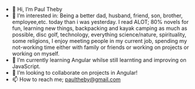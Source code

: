 - 👋 Hi, I’m Paul Theby
- 👀 I’m interested in: Being a better dad, husband, friend, son, brother, employee,etc. today than i was yesterday.  I read ALOT; 80% novels for fun, learning new things, backpacking and kayak camping as much as possible, disc golf, technology, everything science/nature, spirituality, some religions, I enjoy meeting people in my current job, spending my not-working time either with family or friends or working on projects or working on myself. 
- 🌱 I’m currently learning Angular whilse still learnting and improving on JavaScript. 
- 💞️ I’m looking to collaborate on projects in Angular!
- 📫 How to reach me; paultheby@gmail.com

<!---
Ptheby/Ptheby is a ✨ special ✨ repository because its `README.md` (this file) appears on your GitHub profile.
You can click the Preview link to take a look at your changes.
--->
